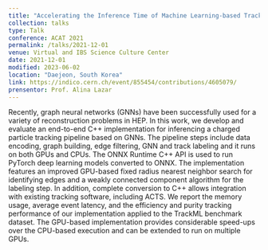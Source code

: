 ```yaml
---
title: "Accelerating the Inference Time of Machine Learning-based Track Finding Pipeline"
collection: talks
type: Talk
conference: ACAT 2021
permalink: /talks/2021-12-01
venue: Virtual and IBS Science Culture Center
date: 2021-12-01
modified: 2023-06-02
location: "Daejeon, South Korea"
link: https://indico.cern.ch/event/855454/contributions/4605079/ 
prensentor: Prof. Alina Lazar
---
```


Recently, graph neural networks (GNNs) have been successfully used for a variety of reconstruction problems in HEP. In this work, we develop and evaluate an end-to-end C++ implementation for inferencing a charged particle tracking pipeline based on GNNs. The pipeline steps include data encoding, graph building, edge filtering, GNN and track labeling and it runs on both GPUs and CPUs. The ONNX Runtime C++ API is used to run PyTorch deep learning models converted to ONNX. The implementation features an improved GPU-based fixed radius nearest neighbor search for identifying edges and a weakly connected component algorithm for the labeling step. In addition, complete conversion to C++ allows integration with existing tracking software, including ACTS. We report the memory usage, average event latency, and the efficiency and purity tracking performance of our implementation applied to the TrackML benchmark dataset. The GPU-based implementation provides considerable speed-ups over the CPU-based execution and can be extended to run on multiple GPUs.